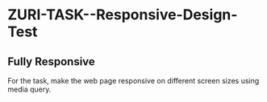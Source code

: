 # ZURI-TASK--Responsive-Design-Test
## Fully Responsive
For the task, make the web page responsive on different screen sizes using media query.
